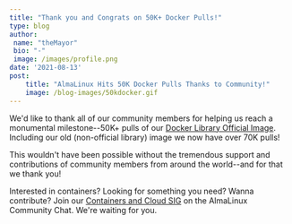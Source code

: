```yaml
---
title: "Thank you and Congrats on 50K+ Docker Pulls!"
type: blog
author: 
 name: "theMayor"
 bio: "-"
 image: /images/profile.png
date: '2021-08-13'
post:
    title: "AlmaLinux Hits 50K Docker Pulls Thanks to Community!"
    image: /blog-images/50kdocker.gif
---
```




We'd like to thank all of our community members for helping us reach a monumental milestone--50K+ pulls of our [Docker Library Official Image](https://hub.docker.com/_/almalinux). Including our old (non-official library) image we now have over 70K pulls!

This wouldn't have been possible without the tremendous support and contributions of community members from around the world--and for that we thank you!

Interested in containers? Looking for something you need? Wanna contribute? Join our [Containers and Cloud SIG](https://chat.almalinux.org/almalinux/channels/sigcloud) on the AlmaLinux Community Chat. We're waiting for you.